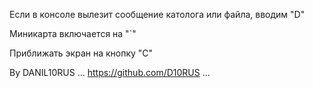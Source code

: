 
Если в консоле вылезит сообщение католога или файла, вводим "D"

Миникарта включается на "`"

Приближать экран на кнопку "C"

By DANIL10RUS ... https://github.com/D10RUS ...
